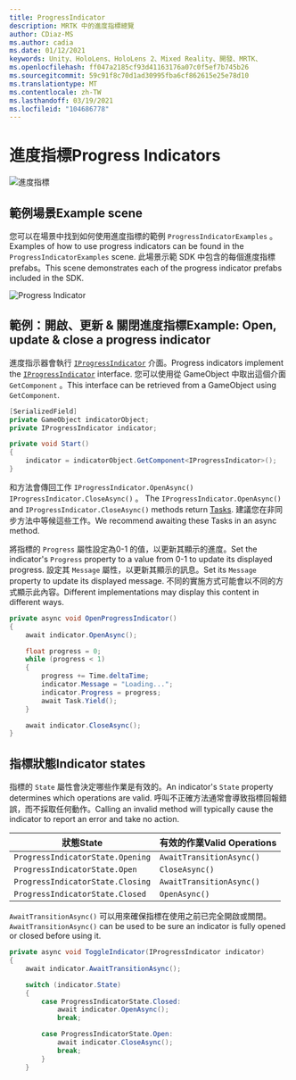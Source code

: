 ```yaml
---
title: ProgressIndicator
description: MRTK 中的進度指標總覽
author: CDiaz-MS
ms.author: cadia
ms.date: 01/12/2021
keywords: Unity、HoloLens、HoloLens 2、Mixed Reality、開發、MRTK、
ms.openlocfilehash: ff047a2185cf93d41163176a07c0f5ef7b745b26
ms.sourcegitcommit: 59c91f8c70d1ad30995fba6cf862615e25e78d10
ms.translationtype: MT
ms.contentlocale: zh-TW
ms.lasthandoff: 03/19/2021
ms.locfileid: "104686778"
---
```

# <a name="progress-indicators"></a><span data-ttu-id="5b3cc-104">進度指標</span><span class="sxs-lookup"><span data-stu-id="5b3cc-104">Progress Indicators</span></span>

![進度指標](../images/progress-indicator/MRTK_ProgressIndicator_Main.png)

## <a name="example-scene"></a><span data-ttu-id="5b3cc-106">範例場景</span><span class="sxs-lookup"><span data-stu-id="5b3cc-106">Example scene</span></span>

<span data-ttu-id="5b3cc-107">您可以在場景中找到如何使用進度指標的範例 `ProgressIndicatorExamples` 。</span><span class="sxs-lookup"><span data-stu-id="5b3cc-107">Examples of how to use progress indicators can be found in the `ProgressIndicatorExamples` scene.</span></span> <span data-ttu-id="5b3cc-108">此場景示範 SDK 中包含的每個進度指標 prefabs。</span><span class="sxs-lookup"><span data-stu-id="5b3cc-108">This scene demonstrates each of the progress indicator prefabs included in the SDK.</span></span>

<img src="../images/progress-indicator/MRTK_ProgressIndicator_Examples.png" alt="Progress Indicator">

## <a name="example-open-update--close-a-progress-indicator"></a><span data-ttu-id="5b3cc-109">範例：開啟、更新 & 關閉進度指標</span><span class="sxs-lookup"><span data-stu-id="5b3cc-109">Example: Open, update & close a progress indicator</span></span>

<span data-ttu-id="5b3cc-110">進度指示器會執行 [`IProgressIndicator`](xref:Microsoft.MixedReality.Toolkit.UI.IProgressIndicator) 介面。</span><span class="sxs-lookup"><span data-stu-id="5b3cc-110">Progress indicators implement the [`IProgressIndicator`](xref:Microsoft.MixedReality.Toolkit.UI.IProgressIndicator) interface.</span></span> <span data-ttu-id="5b3cc-111">您可以使用從 GameObject 中取出這個介面 `GetComponent` 。</span><span class="sxs-lookup"><span data-stu-id="5b3cc-111">This interface can be retrieved from a GameObject using `GetComponent`.</span></span>

```c#
[SerializedField]
private GameObject indicatorObject;
private IProgressIndicator indicator;

private void Start()
{
    indicator = indicatorObject.GetComponent<IProgressIndicator>();
}
```

<span data-ttu-id="5b3cc-112">和方法會傳回工作 `IProgressIndicator.OpenAsync()` `IProgressIndicator.CloseAsync()` 。 [](xref:System.Threading.Tasks.Task)</span><span class="sxs-lookup"><span data-stu-id="5b3cc-112">The `IProgressIndicator.OpenAsync()` and `IProgressIndicator.CloseAsync()` methods return [Tasks](xref:System.Threading.Tasks.Task).</span></span> <span data-ttu-id="5b3cc-113">建議您在非同步方法中等候這些工作。</span><span class="sxs-lookup"><span data-stu-id="5b3cc-113">We recommend awaiting these Tasks in an async method.</span></span>

<span data-ttu-id="5b3cc-114">將指標的 `Progress` 屬性設定為0-1 的值，以更新其顯示的進度。</span><span class="sxs-lookup"><span data-stu-id="5b3cc-114">Set the indicator's `Progress` property to a value from 0-1 to update its displayed progress.</span></span> <span data-ttu-id="5b3cc-115">設定其 `Message` 屬性，以更新其顯示的訊息。</span><span class="sxs-lookup"><span data-stu-id="5b3cc-115">Set its `Message` property to update its displayed message.</span></span> <span data-ttu-id="5b3cc-116">不同的實施方式可能會以不同的方式顯示此內容。</span><span class="sxs-lookup"><span data-stu-id="5b3cc-116">Different implementations may display this content in different ways.</span></span>

```c#
private async void OpenProgressIndicator()
{
    await indicator.OpenAsync();

    float progress = 0;
    while (progress < 1)
    {
        progress += Time.deltaTime;
        indicator.Message = "Loading...";
        indicator.Progress = progress;
        await Task.Yield();
    }

    await indicator.CloseAsync();
}
```

## <a name="indicator-states"></a><span data-ttu-id="5b3cc-117">指標狀態</span><span class="sxs-lookup"><span data-stu-id="5b3cc-117">Indicator states</span></span>

<span data-ttu-id="5b3cc-118">指標的 `State` 屬性會決定哪些作業是有效的。</span><span class="sxs-lookup"><span data-stu-id="5b3cc-118">An indicator's `State` property determines which operations are valid.</span></span> <span data-ttu-id="5b3cc-119">呼叫不正確方法通常會導致指標回報錯誤，而不採取任何動作。</span><span class="sxs-lookup"><span data-stu-id="5b3cc-119">Calling an invalid method will typically cause the indicator to report an error and take no action.</span></span>

<span data-ttu-id="5b3cc-120">狀態</span><span class="sxs-lookup"><span data-stu-id="5b3cc-120">State</span></span> | <span data-ttu-id="5b3cc-121">有效的作業</span><span class="sxs-lookup"><span data-stu-id="5b3cc-121">Valid Operations</span></span>
--- | ---
`ProgressIndicatorState.Opening` | `AwaitTransitionAsync()`
`ProgressIndicatorState.Open` | `CloseAsync()`
`ProgressIndicatorState.Closing` | `AwaitTransitionAsync()`
`ProgressIndicatorState.Closed` | `OpenAsync()`

<span data-ttu-id="5b3cc-122">`AwaitTransitionAsync()` 可以用來確保指標在使用之前已完全開啟或關閉。</span><span class="sxs-lookup"><span data-stu-id="5b3cc-122">`AwaitTransitionAsync()` can be used to be sure an indicator is fully opened or closed before using it.</span></span>

```c#
private async void ToggleIndicator(IProgressIndicator indicator)
{
    await indicator.AwaitTransitionAsync();

    switch (indicator.State)
    {
        case ProgressIndicatorState.Closed:
            await indicator.OpenAsync();
            break;

        case ProgressIndicatorState.Open:
            await indicator.CloseAsync();
            break;
        }
    }
```
